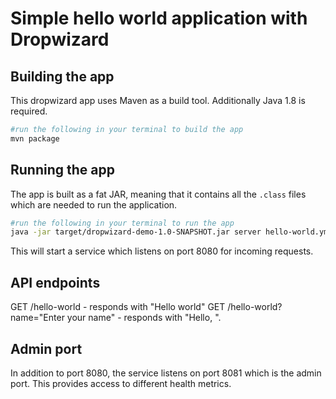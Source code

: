# Simple hello world application with Dropwizard

## Building the app

This dropwizard app uses Maven as a build tool. Additionally Java 1.8 is required. 
```bash
#run the following in your terminal to build the app
mvn package

```

## Running the app
The app is built as a fat JAR, meaning that it contains all the `.class` files which are needed to run the application.
```bash
#run the following in your terminal to run the app
java -jar target/dropwizard-demo-1.0-SNAPSHOT.jar server hello-world.yml
```

This will start a service which listens on port 8080 for incoming requests.

## API endpoints

GET     /hello-world - responds with "Hello world"
GET     /hello-world?name="Enter your name" - responds with "Hello, <your name>".

## Admin port

In addition to port 8080, the service listens on port 8081 which is the admin port. This provides access to different health metrics.
